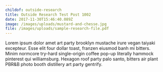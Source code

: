 ```yaml
---
childof: outside-research
title: Outside Research Test Post 1002
date: 2017-11-30T15:46:40.089Z
image: /images/uploads/mustard-and-chesse.jpg
file: /images/uploads/sample-research-file.pdf
---
```

Lorem ipsum dolor amet art party brooklyn mustache irure vegan taiyaki excepteur. Esse elit four dollar toast, franzen eiusmod banh mi bitters. Minim normcore try-hard single-origin coffee pop-up literally hammock pinterest qui williamsburg. Hexagon roof party palo santo, bitters air plant PBR&B photo booth distillery art party gentrify.
